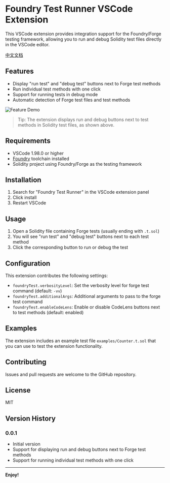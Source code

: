 # Foundry Test Runner VSCode Extension

This VSCode extension provides integration support for the Foundry/Forge testing framework, allowing you to run and debug Solidity test files directly in the VSCode editor.

[中文文档](README.zh-CN.md)

## Features

- Display "run test" and "debug test" buttons next to Forge test methods
- Run individual test methods with one click
- Support for running tests in debug mode
- Automatic detection of Forge test files and test methods

![Feature Demo](images/demo.png)

> Tip: The extension displays run and debug buttons next to test methods in Solidity test files, as shown above.

## Requirements

- VSCode 1.98.0 or higher
- [Foundry](https://book.getfoundry.sh/getting-started/installation) toolchain installed
- Solidity project using Foundry/Forge as the testing framework

## Installation

1. Search for "Foundry Test Runner" in the VSCode extension panel
2. Click install
3. Restart VSCode

## Usage

1. Open a Solidity file containing Forge tests (usually ending with `.t.sol`)
2. You will see "run test" and "debug test" buttons next to each test method
3. Click the corresponding button to run or debug the test

## Configuration

This extension contributes the following settings:

* `foundryTest.verbosityLevel`: Set the verbosity level for forge test command (default: `-vv`)
* `foundryTest.additionalArgs`: Additional arguments to pass to the forge test command
* `foundryTest.enableCodeLens`: Enable or disable CodeLens buttons next to test methods (default: enabled)

## Examples

The extension includes an example test file `examples/Counter.t.sol` that you can use to test the extension functionality.

## Contributing

Issues and pull requests are welcome to the GitHub repository.

## License

MIT

## Version History

### 0.0.1

- Initial version
- Support for displaying run and debug buttons next to Forge test methods
- Support for running individual test methods with one click

---

**Enjoy!**